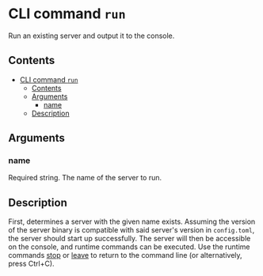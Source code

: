 # CLI command `run`

Run an existing server and output it to the console.

## Contents

- [CLI command `run`](#cli-command-run)
  - [Contents](#contents)
  - [Arguments](#arguments)
    - [name](#name)
  - [Description](#description)

## Arguments

### name

Required string. The name of the server to run.

## Description

First, determines a server with the given name exists. Assuming the version of the server binary is compatible with said server's version in ```config.toml```, the server should start up successfully. The server will then be accessible on the console, and runtime commands can be executed. Use the runtime commands [stop](../runtime/stop.md) or [leave](../runtime/leave.md) to return to the command line (or alternatively, press Ctrl+C).